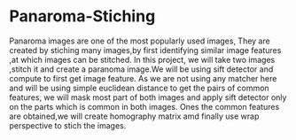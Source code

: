 # Panaroma-Stiching
Panaroma images are one of the most popularly used images, They are created by stiching many images,by first identifying similar image features ,at which images can be stitched. In this project, we will take two images ,stitch it and create a paranoma image.We will be using sift detector and compute to first get image feature. As we are not using any matcher here and will be using simple  euclidean distance to get the pairs of common features, we will mask most part of both images and apply sift detector only on the parts which is common in both images. Ones the common features are obtained,we will create homography matrix amd finally use wrap perspective to stich the images.
